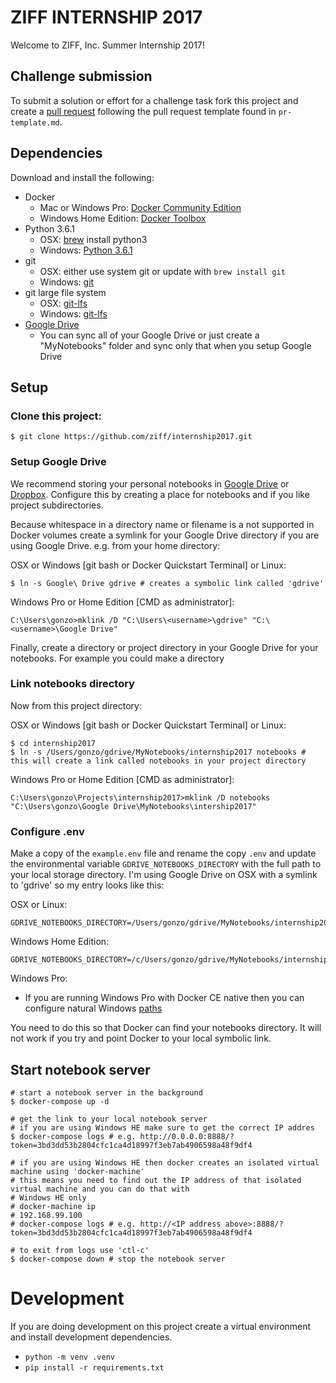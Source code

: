 # ZIFF INTERNSHIP 2017

Welcome to ZIFF, Inc. Summer Internship 2017!

## Challenge submission

To submit a solution or effort for a challenge task fork this project and create a 
[pull request](https://help.github.com/articles/creating-a-pull-request/) following the pull request template found in 
`pr-template.md`.

## Dependencies

Download and install the following:

  * Docker
    * Mac or Windows Pro: [Docker Community Edition](https://www.docker.com/community-edition#/download)
    * Windows Home Edition: [Docker Toolbox](https://www.docker.com/products/docker-toolbox)
  * Python 3.6.1
    * OSX: [brew](https://brew.sh/) install python3
    * Windows: [Python 3.6.1](https://www.python.org/downloads/)
  * git
    * OSX: either use system git or update with `brew install git`
    * Windows: [git](https://git-scm.com/)
  * git large file system
    * OSX: [git-lfs](https://git-lfs.github.com/)
    * Windows: [git-lfs](https://git-lfs.github.com/)
  * [Google Drive](https://www.google.com/drive/download/)
    * You can sync all of your Google Drive or just create a "MyNotebooks" folder and sync only that when you setup Google Drive
  
## Setup

### Clone this project:

    $ git clone https://github.com/ziff/internship2017.git

### Setup Google Drive

We recommend storing your personal notebooks in [Google Drive](https://www.google.com/drive/download/) 
or [Dropbox](https://www.dropbox.com/). Configure this by creating a place for notebooks and if you like project subdirectories.

Because whitespace in a directory name or filename is a not supported in Docker volumes create a symlink for your 
Google Drive directory if you are using Google Drive. e.g. from your home directory:

OSX or Windows [git bash or Docker Quickstart Terminal] or Linux:

    $ ln -s Google\ Drive gdrive # creates a symbolic link called 'gdrive'

Windows Pro or Home Edition [CMD as administrator]:

    C:\Users\gonzo>mklink /D "C:\Users\<username>\gdrive" "C:\<username>\Google Drive"

Finally, create a directory or project directory in your Google Drive for your notebooks. For example you could make a directory

### Link notebooks directory

Now from this project directory:

OSX or Windows [git bash or Docker Quickstart Terminal] or Linux:

    $ cd internship2017
    $ ln -s /Users/gonzo/gdrive/MyNotebooks/internship2017 notebooks # this will create a link called notebooks in your project directory

Windows Pro or Home Edition [CMD as administrator]:

    C:\Users\gonzo\Projects\internship2017>mklink /D notebooks "C:\Users\gonzo\Google Drive\MyNotebooks\intership2017"
    
### Configure .env

Make a copy of the `example.env` file and rename the copy `.env` and update the environmental variable `GDRIVE_NOTEBOOKS_DIRECTORY`
with the full path to your local storage directory. I'm using Google Drive on OSX with a symlink to 'gdrive' so my entry
looks like this:

OSX or Linux:
    
    GDRIVE_NOTEBOOKS_DIRECTORY=/Users/gonzo/gdrive/MyNotebooks/internship2017

Windows Home Edition:

    GDRIVE_NOTEBOOKS_DIRECTORY=/c/Users/gonzo/gdrive/MyNotebooks/internship2017

Windows Pro:

  * If you are running Windows Pro with Docker CE native then you can configure natural Windows [paths](https://rominirani.com/docker-on-windows-mounting-host-directories-d96f3f056a2c)

You need to do this so that Docker can find your notebooks directory. It will not work if you try and point Docker to your local symbolic link.
  
## Start notebook server
 
    # start a notebook server in the background    
    $ docker-compose up -d 
   
    # get the link to your local notebook server
    # if you are using Windows HE make sure to get the correct IP addres
    $ docker-compose logs # e.g. http://0.0.0.0:8888/?token=3bd3dd53b2804cfc1ca4d18997f3eb7ab4906598a48f9df4
    
    # if you are using Windows HE then docker creates an isolated virtual machine using 'docker-machine' 
    # this means you need to find out the IP address of that isolated virtual machine and you can do that with
    # Windows HE only
    # docker-machine ip
    # 192.168.99.100
    # docker-compose logs # e.g. http://<IP address above>:8888/?token=3bd3dd53b2804cfc1ca4d18997f3eb7ab4906598a48f9df4
  
    # to exit from logs use 'ctl-c'
    $ docker-compose down # stop the notebook server

# Development

If you are doing development on this project create a virtual environment and install development dependencies.

  * `python -m venv .venv`
  * `pip install -r requirements.txt`
